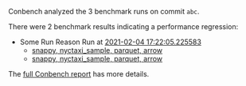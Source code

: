 Conbench analyzed the 3 benchmark runs on commit `abc`.

There were 2 benchmark results indicating a performance regression:

- Some Run Reason Run at [2021-02-04 17:22:05.225583](http://localhost/compare/runs/some_baseline...some_contender/)
  - [snappy, nyctaxi_sample, parquet, arrow](http://localhost/compare/benchmarks/some-benchmark-uuid-1...some-benchmark-uuid-3)
  - [snappy, nyctaxi_sample, parquet, arrow](http://localhost/compare/benchmarks/some-benchmark-uuid-1...some-benchmark-uuid-3)

The [full Conbench report](https://github.com/github/hello-world/runs/4) has more details.
